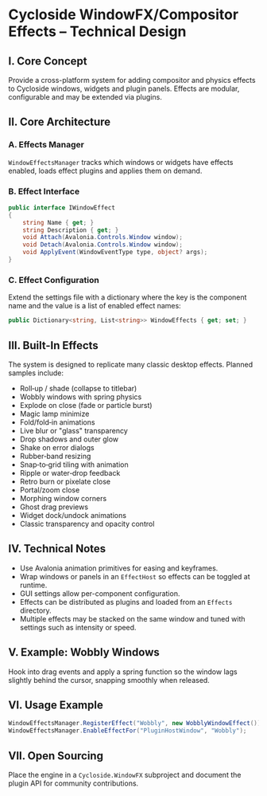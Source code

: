 # Cycloside WindowFX/Compositor Effects – Technical Design

## I. Core Concept
Provide a cross-platform system for adding compositor and physics effects to Cycloside windows, widgets and plugin panels. Effects are modular, configurable and may be extended via plugins.

## II. Core Architecture
### A. Effects Manager
`WindowEffectsManager` tracks which windows or widgets have effects enabled, loads effect plugins and applies them on demand.

### B. Effect Interface
```csharp
public interface IWindowEffect
{
    string Name { get; }
    string Description { get; }
    void Attach(Avalonia.Controls.Window window);
    void Detach(Avalonia.Controls.Window window);
    void ApplyEvent(WindowEventType type, object? args);
}
```

### C. Effect Configuration
Extend the settings file with a dictionary where the key is the component name and the value is a list of enabled effect names:
```csharp
public Dictionary<string, List<string>> WindowEffects { get; set; }
```

## III. Built-In Effects
The system is designed to replicate many classic desktop effects. Planned samples include:
- Roll‑up / shade (collapse to titlebar)
- Wobbly windows with spring physics
- Explode on close (fade or particle burst)
- Magic lamp minimize
- Fold/fold‑in animations
- Live blur or "glass" transparency
- Drop shadows and outer glow
- Shake on error dialogs
- Rubber‑band resizing
- Snap‑to‑grid tiling with animation
- Ripple or water‑drop feedback
- Retro burn or pixelate close
- Portal/zoom close
- Morphing window corners
- Ghost drag previews
- Widget dock/undock animations
- Classic transparency and opacity control


## IV. Technical Notes
- Use Avalonia animation primitives for easing and keyframes.
- Wrap windows or panels in an `EffectHost` so effects can be toggled at runtime.
- GUI settings allow per-component configuration.
- Effects can be distributed as plugins and loaded from an `Effects` directory.
- Multiple effects may be stacked on the same window and tuned with settings such as intensity or speed.

## V. Example: Wobbly Windows
Hook into drag events and apply a spring function so the window lags slightly behind the cursor, snapping smoothly when released.

## VI. Usage Example
```csharp
WindowEffectsManager.RegisterEffect("Wobbly", new WobblyWindowEffect());
WindowEffectsManager.EnableEffectFor("PluginHostWindow", "Wobbly");
```

## VII. Open Sourcing
Place the engine in a `Cycloside.WindowFX` subproject and document the plugin API for community contributions.
